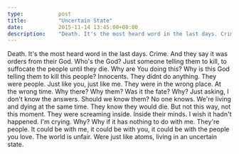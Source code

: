 ```yaml
---
type:           post
title:          "Uncertain State"
date:           2015-11-14 13:45:00+00:00
description:    "Death. It's the most heard word in the last days. Crime. And they say it was orders from their God. Who's the God? "
---
```


Death. It's the most heard word in the last days. Crime. And they say it was orders from their God. Who's the God? Just someone telling them to kill, to suffocate the people until they die. Why are You doing this? Why is this God telling them to kill this people? Innocents. They didnt do anything. They were people. Just like you, just like me. They were in the wrong place. At the wrong time. Why there? Why them? Was it the fate? Why? Just asking, I don't know the answers. Should we know them? No one knows. We're living and dying at the same time. They know they would die. But not this way, not this moment. They were screaming inside. Inside their minds. I wish it hadn't happened. I'm crying. Why? Why if it has nothing to do with me. They're people. It could be with me, it could be with you, it could be with the people you love. The world is unfair. Were just like atoms, living in an uncertain state.
